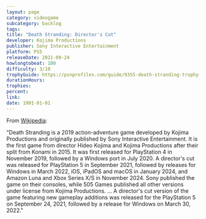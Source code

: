 ```yaml
---
layout: page
category: videogame
subcategory: backlog
tags:
title: "Death Stranding: Director's Cut"
developer: Kojima Productions
publisher: Sony Interactive Entertainment
platform: PS5
releaseDate: 2021-09-24
howlongtobeat: 100
difficulty: 3/10
trophyGuide: https://psnprofiles.com/guide/9355-death-stranding-trophy-guide
durationHours:
trophies:
percent:
link:
date: 1991-01-01
---
```


From [Wikipedia](https://en.wikipedia.org/wiki/Death_Stranding):

"Death Stranding is a 2019 action-adventure game developed by Kojima Productions and originally published by Sony Interactive Entertainment. It is the first game from director Hideo Kojima and Kojima Productions after their split from Konami in 2015. It was first released for PlayStation 4 in November 2019, followed by a Windows port in July 2020. A director's cut was released for PlayStation 5 in September 2021, followed by releases for Windows in March 2022, iOS, iPadOS and macOS in January 2024, and Amazon Luna and Xbox Series X/S in November 2024. Sony published the game on their consoles, while 505 Games published all other versions under license from Kojima Productions. ... A director's cut version of the game featuring new gameplay additions was released for the PlayStation 5 on September 24, 2021, followed by a release for Windows on March 30, 2022."
